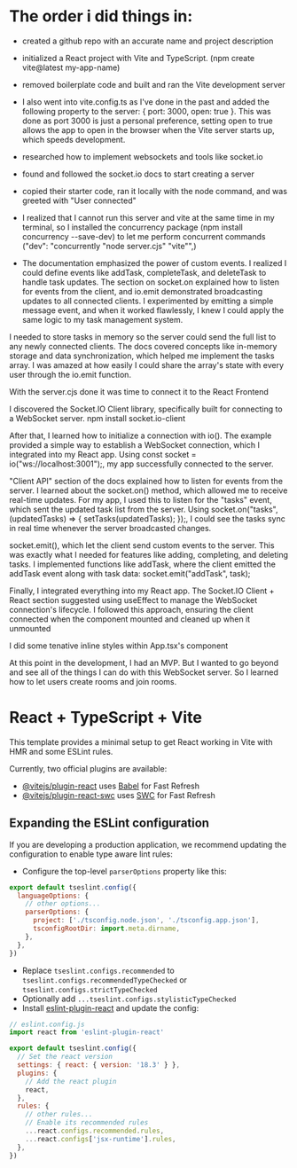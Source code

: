 # The order i did things in:

- created a github repo with an accurate name and project description

- initialized a React project with Vite and TypeScript. (npm create vite@latest my-app-name)

- removed boilerplate code and built and ran the Vite development server

- I also went into vite.config.ts as I've done in the past and added the following property to the server: { port: 3000, open: true }. This was done as port 3000 is just a personal preference, setting open to true allows the app to open in the browser when the Vite server starts up, which speeds development.

- researched how to implement websockets and tools like socket.io

- found and followed the socket.io docs to start creating a server

- copied their starter code, ran it locally with the node command, and was greeted with "User connected"

- I realized that I cannot run this server and vite at the same time in my terminal, so I installed the concurrency package (npm install concurrency --save-dev) to let me perform concurrent commands ("dev": "concurrently \"node server.cjs\" \"vite\"",)

- The documentation emphasized the power of custom events. I realized I could define events like addTask, completeTask, and deleteTask to handle task updates. The section on socket.on explained how to listen for events from the client, and io.emit demonstrated broadcasting updates to all connected clients. I experimented by emitting a simple message event, and when it worked flawlessly, I knew I could apply the same logic to my task management system.

I needed to store tasks in memory so the server could send the full list to any newly connected clients. The docs covered concepts like in-memory storage and data synchronization, which helped me implement the tasks array. I was amazed at how easily I could share the array's state with every user through the io.emit function.

With the server.cjs done it was time to connect it to the React Frontend

I discovered the Socket.IO Client library, specifically built for connecting to a WebSocket server. npm install socket.io-client

After that, I learned how to initialize a connection with io(). The example provided a simple way to establish a WebSocket connection, which I integrated into my React app. Using const socket = io("ws://localhost:3001");, my app successfully connected to the server.

"Client API" section of the docs explained how to listen for events from the server. I learned about the socket.on() method, which allowed me to receive real-time updates. For my app, I used this to listen for the "tasks" event, which sent the updated task list from the server. Using socket.on("tasks", (updatedTasks) => { setTasks(updatedTasks); });, I could see the tasks sync in real time whenever the server broadcasted changes.

socket.emit(), which let the client send custom events to the server. This was exactly what I needed for features like adding, completing, and deleting tasks. I implemented functions like addTask, where the client emitted the addTask event along with task data: socket.emit("addTask", task);

Finally, I integrated everything into my React app. The Socket.IO Client + React section suggested using useEffect to manage the WebSocket connection's lifecycle. I followed this approach, ensuring the client connected when the component mounted and cleaned up when it unmounted

I did some tenative inline styles within App.tsx's component

At this point in the development, I had an MVP. But I wanted to go beyond and see all of the things I can do with this WebSocket server. So I learned how to let users create rooms and join rooms.




# React + TypeScript + Vite

This template provides a minimal setup to get React working in Vite with HMR and some ESLint rules.

Currently, two official plugins are available:

- [@vitejs/plugin-react](https://github.com/vitejs/vite-plugin-react/blob/main/packages/plugin-react/README.md) uses [Babel](https://babeljs.io/) for Fast Refresh
- [@vitejs/plugin-react-swc](https://github.com/vitejs/vite-plugin-react-swc) uses [SWC](https://swc.rs/) for Fast Refresh

## Expanding the ESLint configuration

If you are developing a production application, we recommend updating the configuration to enable type aware lint rules:

- Configure the top-level `parserOptions` property like this:

```js
export default tseslint.config({
  languageOptions: {
    // other options...
    parserOptions: {
      project: ['./tsconfig.node.json', './tsconfig.app.json'],
      tsconfigRootDir: import.meta.dirname,
    },
  },
})
```

- Replace `tseslint.configs.recommended` to `tseslint.configs.recommendedTypeChecked` or `tseslint.configs.strictTypeChecked`
- Optionally add `...tseslint.configs.stylisticTypeChecked`
- Install [eslint-plugin-react](https://github.com/jsx-eslint/eslint-plugin-react) and update the config:

```js
// eslint.config.js
import react from 'eslint-plugin-react'

export default tseslint.config({
  // Set the react version
  settings: { react: { version: '18.3' } },
  plugins: {
    // Add the react plugin
    react,
  },
  rules: {
    // other rules...
    // Enable its recommended rules
    ...react.configs.recommended.rules,
    ...react.configs['jsx-runtime'].rules,
  },
})
```
